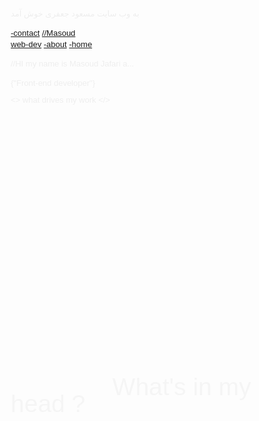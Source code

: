 به وب سایت مسعود جعفری خوش آمد<!DOCTYPE html>
<html lang="en">
  <head>
    <meta charset="UTF-8" />
    <meta name="viewport" content="width=device-width, initial-scale=1.0" />
    <title>Portfolio</title>
    <link rel="stylesheet" href="styles.css" />
    <!-- add font [google font] -->
    <link rel="preconnect" href="https://fonts.googleapis.com" />
    <link rel="preconnect" href="https://fonts.gstatic.com" crossorigin />
    <link
      href="https://fonts.googleapis.com/css2?family=Silkscreen&display=swap"
      rel="stylesheet"
    />
    <link
      rel="shortcut icon"
      type="image/x-icon"
      href="/front-end/Masoud-portfilio/images/layout/bg.png"
    />
    <link rel="stylesheet" type="text/css" href="css/style.css" />
    <style>
        body {
  font-size: 13px;
  line-height: 18px;
  text-shadow: 0 1px 0 rgba(255, 255, 255, 0.5);
  color: #3e3d3b;
}
.leftside {
  margin-top: -74cm;
  margin-left: -4cm;
}
div#navi div.rightside {
  background: url("../images/layout/subnav_bg2.png") repeat-x;
}

/*------------------Map-----------------------*/
#infografik {
  width: 731px;

  margin: 0 auto;
  padding: 0 0 0 89px;
}

#infografik .leftside {
  width: 164px;
  float: left;
}
#infografik .leftside .gehirndesign,
#infografik .leftside .gehirncoding,
#infografik .leftside .gehirnspiele {
  width: 100%; /* 130px */
  padding: 7px 12px;
  margin: 0;

  background: url("../images/layout/gehirn_links_hover.png") no-repeat 0 500px;
}
#infografik .leftside .gehirndesign.aktivkat {
  background-position: 0 0;
}
#infografik .leftside .gehirncoding.aktivkat {
  background-position: 0 -191px;
}
#infografik .leftside .gehirnspiele.aktivkat {
  background-position: 0 -337px;
}
#infografik .leftside table {
  width: 100%;
}

#infografik .leftside table th {
  line-height: 22px;
  text-align: center;
  font-size: 16px;
  font-weight: bold;
  text-transform: uppercase;
  cursor: default;
}

#infografik .leftside table td {
  /*padding: 3px 0;*/
  line-height: 22px;
  text-align: center;
  cursor: default;
}

#infografik .leftside table td.aktivtd {
  font-weight: bolder;
  color: #3e3d3b;
}

#infografik .rightside {
  width: 502px;
  height: 401px;
  overflow: hidden;
  position: absolute;
  top: 158%;
  left: 50%;
  transform: translate(-50%, -50%);
  background: url("../images/layout/gehirn_sprite.png") no-repeat;
}

/* Design */
#infografik .rightside.desi,
#infografik .rightside.ps,
#infografik .rightside.ai,
#infografik .rightside.ind,
#infografik .rightside.fla,
#infografik .rightside.fw,
#infografik .rightside.pp,
#infografik .rightside.ae {
  background-position: 0 -802px;
}
/* Coding */
#infografik .rightside.cod,
#infografik .rightside.ht,
#infografik .rightside.cs,
#infografik .rightside.jas,
#infografik .rightside.php,
#infografik .rightside.actsc {
  background-position: 0 -401px;
}

#maphover {
  position: absolute;
  top: 0;
  left: 0;

  background: url("../images/layout/gehirn_hover.png") no-repeat;
}
/* Design */
#maphover.ps {
  left: 86px;
  top: 0;
  width: 329px;
  height: 210px;
  background-position: 0 0;
}
#maphover.ai {
  left: 111px;
  top: 142px;
  width: 243px;
  height: 178px;
  background-position: 0 -210px;
}
#maphover.ind {
  left: 243px;
  top: 45px;
  width: 260px;
  height: 183px;
  background-position: 0 -388px;
}
#maphover.fla {
  left: 396px;
  top: 141px;
  width: 101px;
  height: 119px;
  background-position: 0 -571px;
}
#maphover.fw {
  left: 275px;
  top: 199px;
  width: 138px;
  height: 72px;
  background-position: -191px -571px;
}
#maphover.pp {
  left: 280px;
  top: 161px;
  width: 126px;
  height: 70px;
  background-position: 0 -690px;
}
#maphover.ae {
  left: 349px;
  top: 104px;
  width: 115px;
  height: 80px;
  background-position: -214px -690px;
}
/* Coding */
#maphover.ht {
  left: 44px;
  top: 55px;
  width: 124px;
  height: 182px;
  background-position: 0 -906px;
}
#maphover.cs {
  left: 28px;
  top: 130px;
  width: 103px;
  height: 120px;
  background-position: -226px -906px;
}
#maphover.jas {
  left: 1px;
  top: 123px;
  width: 119px;
  height: 140px;
  background-position: 0 -1088px;
}
#maphover.php {
  left: 11px;
  top: 45px;
  width: 114px;
  height: 125px;
  background-position: -214px -1088px;
}
#maphover.actsc {
  left: 8px;
  top: 45px;
  width: 85px;
  height: 86px;
  background-position: -131px -906px;
}
/* Spiele */
#maphover.snes {
  left: 271px;
  top: 245px;
  width: 182px;
  height: 70px;
  background-position: 0 -770px;
}
#maphover.wii {
  left: 324px;
  top: 256px;
  width: 132px;
  height: 77px;
  background-position: -197px -770px;
}
#maphover.nds {
  left: 317px;
  top: 311px;
  width: 122px;
  height: 45px;
  background-position: 0 -847px;
}
#maphover.playst {
  left: 301px;
  top: 311px;
  width: 115px;
  height: 53px;
  background-position: -214px -847px;
}
#maphover.sonst {
  left: 276px;
  top: 303px;
  width: 69px;
  height: 59px;
  background-position: -133px -847px;
}

#infografik .rightside .map {
  position: absolute;
  top: 0;
  left: 0;

  width: 502px;
  height: 401px;
}

.tooltip {
  position: absolute;

  padding: 0 10px;

  min-width: 80px;

  -webkit-box-shadow: 0 1px 2px rgba(0, 0, 0, 0.4);
  -moz-box-shadow: 0 1px 2px rgba(0, 0, 0, 0.4);
  -o-box-shadow: 0 1px 2px rgba(0, 0, 0, 0.4);
  -ie-box-shadow: 0 1px 2px rgba(0, 0, 0, 0.4);
  box-shadow: 0 1px 2px rgba(0, 0, 0, 0.4);

  -webkit-border-radius: 3px;
  -moz-border-radius: 3px;
  -o-border-radius: 3px;
  -ie-border-radius: 3px;
  border-radius: 3px;

  line-height: 26px;
  text-align: center;

  background: #fff;
  background-image: -webkit-gradient(
    linear,
    left bottom,
    left top,
    color-stop(0, rgb(230, 230, 230)),
    color-stop(1, rgb(255, 255, 255))
  );
  background-image: -moz-linear-gradient(
    center bottom,
    rgb(230, 230, 230) 0%,
    rgb(255, 255, 255) 100%
  );
}
.tooltip:before {
  content: "";
  position: absolute;
  top: -6px;
  left: 50%;

  margin: 0 0 0 -5px;

  width: 10px;
  height: 6px;

  background: url("../images/layout/tooltip_spitze.png") no-repeat;
}
      html {
  scroll-behavior: smooth !important;
}
* {
  margin: 0;
  padding: 0;
  box-sizing: border-box;
}
body {
  background: url("Capture.PNG");
  font-family: "Silkscreen", sans-serif;
  color: #eee;
  height: 100vh;
  overflow-x: hidden;
}
.topnav {
  overflow: hidden;
}

.topnav a {
  float: right;
  color: #e6db74;
  text-align: center;
  padding: 14px 16px;
  text-decoration: none;
  font-size: 17px;
  margin: 1em;
}

.topnav a:hover {
  color: #7e2eff;
}

/* Create a right-aligned (split) link inside the navigation bar */
.topnav a.split {
  float: left;
  color: white;
  margin-left: 4em;
}
/* names should be better  */
.subname {
  font-size: 14px;
}
.about-me {
  text-align: center;
  margin-top: 4em;
  color: whitesmoke;
  font-size: 3em;
}
/*  */
/* typing animation  */

.wrapper {
  height: 100vh;
  /*This part is important for centering*/
  display: grid;
  place-items: center;
  margin-top: -20em;
}

.typing-demo {
  width: 21ch;
  animation: typing 2s steps(22), blink 0.5s step-end infinite alternate;
  white-space: nowrap;
  overflow: hidden;
  border-right: 3px solid;
  font-size: 4em;
  color: #e6db74;
  text-transform: uppercase;
  height: 1em;
}

@keyframes typing {
  from {
    width: 0;
  }
}

@keyframes blink {
  50% {
    border-color: transparent;
  }
}

/*  */
.vl {
  border-left: 1px solid rgb(99, 100, 99);
  height: 10000px;
  margin-left: 4em;
  margin-top: -90em;
  width: 0.1cm;
}
/*  */
.te {
  color: whitesmoke;
  display: grid;
  place-content: center;
  margin-top: -12em;
  font-size: 2em;
}
/*  */
/* about me  */
.about__me h1 {
  text-align: center;
  margin-top: -5em;
}
/*  */
/* grid container  */
.container {
  margin-top: 50em;
  width: 100%;
  height: 100vh;
  text-align: center;
}
[class*="sec-"] {
  color: black;
  border: solid yellow;
  width: 100%;
  margin-top: 10em;
}

/*  */
/* Table */
.tg {
  border-collapse: collapse;
  border-spacing: 0;
  margin: 0px auto;
}
.tg td {
  border-color: black;
  border-style: solid;
  border-width: 1px;
  font-family: Arial, sans-serif;
  font-size: 14px;
  overflow: hidden;
  padding: 20px 20px;
  word-break: normal;
}
.tg th {
  border-color: black;
  border-style: solid;
  border-width: 1px;
  font-family: Arial, sans-serif;
  font-size: 14px;
  font-weight: normal;
  overflow: hidden;
  padding: 20px 20px;
  word-break: normal;
}
.tg .tg-6t95 {
  font-weight: bold;
  position: sticky;
  text-align: center;
  top: -1px;
  vertical-align: top;
  will-change: transform;
}
.tg .tg-amwm {
  font-weight: bold;
  text-align: center;
  vertical-align: top;
}
@media screen and (max-width: 767px) {
  .tg {
    width: auto !important;
  }
  .tg col {
    width: auto !important;
  }
  .tg-wrap {
    overflow-x: auto;
    -webkit-overflow-scrolling: touch;
    margin: auto 0px;
  }
}
/*  */
/* Footer */

ul {
  position: absolute;
  top: 75%;
  left: 49%;
  transform: translate(-50%, -50%);
  display: flex;
  margin: 0;
  padding: 0;
  height: 1em;
}

ul li {
  list-style: none;
  margin: 0 5px;
}

ul li a .fa {
  font-size: 40px;
  color: #262626;
  line-height: 80px;
  transition: 0.5s;
  padding-right: 14px;
}

ul li a span {
  padding: 0;
  margin: 0;
  position: absolute;
  top: 30px;
  color: #262626;
  letter-spacing: 4px;
  transition: 0.5s;
}

ul li a {
  text-decoration: none;
  display: absolute;
  display: block;
  width: 210px;
  height: 80px;
  background: #fff;
  text-align: left;
  padding-left: 20px;
  transform: rotate(-30deg) skew(25deg) translate(0, 0);
  transition: 0.5s;
  box-shadow: -20px 20px 10px rgba(0, 0, 0, 0.5);
}
ul li a:before {
  content: "";
  position: absolute;
  top: 10px;
  left: -20px;
  height: 100%;
  width: 20px;
  background: #b1b1b1;
  transform: 0.5s;
  transform: rotate(0deg) skewY(-45deg);
}
ul li a:after {
  content: "";
  position: absolute;
  bottom: -20px;
  left: -10px;
  height: 20px;
  width: 100%;
  background: #b1b1b1;
  transform: 0.5s;
  transform: rotate(0deg) skewX(-45deg);
}

ul li a:hover {
  transform: rotate(-30deg) skew(25deg) translate(20px, -15px);
  box-shadow: -50px 50px 50px rgba(0, 0, 0, 0.5);
}

ul li:hover .fa {
  color: #fff;
}

ul li:hover span {
  color: #fff;
}

ul li:hover:nth-child(1) a {
  background: #3b5998;
}
ul li:hover:nth-child(1) a:before {
  background: #365492;
}
ul li:hover:nth-child(1) a:after {
  background: #4a69ad;
}

ul li:hover:nth-child(2) a {
  background: #00aced;
}
ul li:hover:nth-child(2) a:before {
  background: #097aa5;
}
ul li:hover:nth-child(2) a:after {
  background: #53b9e0;
}

ul li:hover:nth-child(3) a {
  background: #dd4b39;
}
ul li:hover:nth-child(3) a:before {
  background: #b33a2b;
}
ul li:hover:nth-child(3) a:after {
  background: #e66a5a;
}

ul li:hover:nth-child(4) a {
  background: #e4405f;
}
ul li:hover:nth-child(4) a:before {
  background: #d81c3f;
}
ul li:hover:nth-child(4) a:after {
  background: #e46880;
}
/*  */

/* contact me */
.card {
  width: 70%;
  padding: 30px 90px 90px 90px;
  border: 6px solid rgba(0, 0, 0, 0.3);
  box-shadow: 20px 20px 0 rgba(0, 0, 0, 0.3);
  border-radius: 50px;
  position: relative;
  margin-left: 20em;
  margin-top: -1em;
}

.card h2 {
  color: rgba(0, 0, 0, 0.3);
  font-size: 60px;
  text-transform: uppercase;
}

.card .row {
  position: relative;
  width: 100%;
  display: grid;
  grid: auto / auto auto;
  grid-template-columns: repeat(auto-fit, minmax(40%, 1fr));
  grid-gap: 30px;
}

.card .row .col {
  position: relative;
  width: 100%;
  margin: 30px 20px 40px 0;
  transition: 0.5s;
}

.card .row .form-group {
  position: relative;
  width: 100%;
  height: 40px;
  color: #ffffff;
}

.card .row .form-group input,
.card .row .form-group textarea {
  position: absolute;
  width: 90%;
  height: 100%;
  background: transparent;
  outline: none;
  font-size: 24px;
  padding: 10px 0 10px 20px;
  border: 5px solid rgba(0, 0, 0, 0.3);
  box-shadow: 10px 10px 0 rgba(0, 0, 0, 0.3);
  color: #ffffff;
  border-radius: 50px;
}

.card .row .form-group label {
  line-height: 40px;
  color: #ffffff;
  font-size: 24px;
  margin: 0 0 0 30px;
  display: block;
  pointer-events: none;
}

.row .col:nth-child(6) {
  margin-top: 64px;
}

.card .row .form-group input:focus,
.card .row .form-group textarea:focus {
  border: 5px solid #ffffff;
  transition: all 0.5s;
}

.card .row input[type="submit"] {
  border: 5px solid rgba(0, 0, 0, 0.3);
  box-shadow: 10px 10px 0 rgba(0, 0, 0, 0.3);
  padding: 10px;
  height: 100%;
  width: 50%;
  cursor: pointer;
  outline: none;
  background: transparent;
  text-transform: uppercase;
  color: #ffffff;
  line-height: 40px;
  font-size: 24px;
  font-weight: 700;
  border-radius: 45px;
  transition: all 0.4s;
}

.card .row input[type="submit"]:hover {
  border: 5px solid rgba(255, 255, 255, 1);
  color: #ffffff;
  transition: all 0.4s;
}

@media screen and (max-width: 900px) {
  .card .row {
    grid-template-columns: repeat(auto-fit, minmax(70%, 1fr));
  }

  .card {
    padding: 20px;
  }

  .card h2 {
    font-size: 34px;
  }

  .card .row input[type="submit"] {
    width: 100%;
  }
}
/*  */
/* maping image */
.skills {
  margin-left: 57em;
  text-align: center;
  margin-top: -490em;
  padding-bottom: 4em;
}
.skills img {
  width: 50em;
}
#yu {
  background-color: red;
}
.item1:hover {
  background-color: #d81c3f;
}
.item2:hover {
  background-color: #3821ff;
}
.item3:hover {
  background-color: #ffee07;
}
.item4:hover {
  background-color: #42d81c;
}
.item5:hover {
  background-color: #975bf7;
}
.item6:hover {
  background-color: #ec17ff;
}
.item7:hover {
  background-color: #e5ff00;
}
.item8:hover {
  background-color: #00ffea;
}

/*  */

.parent {
  display: grid;
  grid-template-columns: repeat(2, 1fr);
  grid-template-rows: repeat(2, 1fr);
  grid-column-gap: 0px;
  grid-row-gap: 0px;
  border: solid black;
  width: 100%;
  height: 100vh;
  font-size: 2em;
}

.div1 {
  border: solid yellowgreen;
  grid-area: 1 / 2 / 2 / 3;
}
.div2 {
  border: solid yellowgreen;
  grid-area: 1 / 1 / 2 / 2;
}
.div3 {
  border: solid yellowgreen;
  grid-area: 2 / 1 / 3 / 2;
}
.div4 {
  border: solid yellowgreen;
  grid-area: 2 / 2 / 3 / 3;
}

/*  */
#gl {
  color: white;
  clip-path: polygon(25% 0%, 54% 29%, 100% 50%, 65% 55%, 29% 52%, 17% 25%);
  /* background-color: whitesmoke; */
  height: 50em;
  position: relative;
  top: -35em;
  left: -2em;
  opacity: 0.1;
}
#gl:hover {
  /* background-color: #3821ff; */
  cursor: pointer;
  transition: 0.5s;
  opacity: 0.5;
}
#a1 {
  background-color: red;
  overflow: hidden;
  font-size: 4em;
  border-radius: 16px;
  position: relative;
  top: -35cm;
  left: -18cm;
  display: none;
  transition: 3s;
}

.dark-mode {
  background: url(gray.PNG);
  color: black;
}
#toggle-dali {
  position: relative;
  top: -12.5cm;
  left: 14cm;
  border-radius: 2em;
}
#gl:hover + #a1 {
  display: block;
}
.gl1 {
  clip-path: polygon(21% 16%, 51% 43%, 28% 60%, 0% 50%);
  position: relative;
  top: -98em;
  left: 20em;
  opacity: 0.1;
  height: 40em;
}
.gl1:hover {
  /* background-color: gold; */
  cursor: pointer;
  transition: 0.5s;
  opacity: 0.5;
}
.gl1:hover + #a2 {
  display: block;
}
#a2 {
  background-color: blue;
  overflow: hidden;
  font-size: 4em;
  border-radius: 16px;
  position: relative;
  top: -50cm;
  left: -18cm;
  top: 12em;

  display: none;
  transition: 3s;
}
.skl {
  color: whitesmoke;
  margin-top: 100em;
  position: relative;
  top: 12em;

  left: 14em;
  font-size: 3em;
}
.about__section {
  position: relative;
  top: -42cm;
  left: 14cm;
  width: 25cm;
  height: 14cm;
  border: solid red;
  border-radius: 80px;
  color: white;
  text-align: left;
}
.about__section img {
  position: relative;
  left: -2.5cm;
  top: -1cm;
}
.about__section p {
  position: relative;
  top: -10cm;
  left: 11cm;
  width: 10cm;
  font-style: oblique;
  font-weight: bolder;
}
.about__section h1 {
  position: relative;
  left: 11cm;
  top: 2cm;
}
.contact__me {
  position: relative;
  left: 17cm;
  top: 2cm;
  width: 20%;
  display: flex;
  clear: both;
}
h4 {
  color: whitesmoke;
}
.icons {
  width: 40px;
  height: 40px;
}
#myBtn {
  display: none;
  position: fixed;
  bottom: 20px;
  right: 30px;
  z-index: 99;
  font-size: 18px;
  border: none;
  outline: none;
  background-color: red;
  color: white;
  cursor: pointer;
  padding: 15px;
  border-radius: 4px;
}

#myBtn:hover {
  background-color: #555;
}
/* card layout */
#projects {
  position: relative;
  left: 13cm;
  top: -37cm;
  color: whitesmoke;
  font-size: 3em;
}
.angry-grid {
  display: grid;
  grid-template: 5fr 5fr 5fr / 16fr 16fr 16fr;
  gap: 0px;
  height: 100%;
  position: relative;
  left: 0cm;
  top: -37cm;
  width: 43cm;
  height: 36cm;
}
.angry-grid:hover {
  cursor: pointer;
}
#item-0 {
  background-color: #c68fe9;
  grid-row: 1 / 2;
  grid-column: 3 / 4;
}
#item-1 {
  background-color: #5bbb7b;
  grid-row: 1 / 2;
  grid-column: 2 / 3;
}
#item-2 {
  background-color: #d85578;
  grid-row: 1 / 2;
  grid-column: 1 / 2;
}
#item-3 {
  background-color: #6bebbd;
  grid-row: 2 / 3;
  grid-column: 2 / 3;
}
#item-4 {
  background-color: #979695;
  grid-row: 2 / 3;
  grid-column: 1 / 2;
}
#item-5 {
  background-color: #ade9a6;
  grid-row: 2 / 3;
  grid-column: 3 / 4;
}
#item-6 {
  background-color: #7cebd7;
  grid-row: 3 / 4;
  grid-column: 2 / 3;
}
#item-7 {
  background-color: #99c656;
  grid-row: 3 / 4;
  grid-column: 1 / 2;
}
#item-8 {
  background-color: #c5c88c;
  grid-row: 3 / 4;
  grid-column: 3 / 4;
}

/* card layout end */
@media only screen and (max-width: 500px) {
  ul {
    display: flex;
    flex-direction: column;
    align-items: center;
    justify-content: center;
  }
  .topnav {
    display: none;
  }
}
@media only screen and (max-width: 767px) {
}
@media only screen and (max-width: 767px) {
}
    </style>
   
  </head>
  <body>
    <div class="topnav">
      <a href="#contact">-contact</a>
      <a href="#about" class="split"
        >//Masoud <br />
        <span class="subname">web-dev</span></a
      >
      <a href="#about">-about</a>
      <a class="active" href="#home">-home</a>
    </div>
    <p class="about-me">//HI my name is Masoud Jafari a...</p>
    <div class="wrapper">
      <div class="typing-demo">{"Front-end developer"}</div>
    </div>
    <span class="te"> &lt;&gt; what drives my work &lt;/&gt; </span>
    <span class="skl">What's in my head ?</span>
    <!-- dark mode light mode -->
    <button id="toggle-dali" onclick="changeThem()">Toggle dark mode</button>
    <div class="vl"></div>
    <div class="skills">
      <div id="infografik">
        <!-- <h1>What's in my head</h1> -->
        <div class="leftside"></div>
        <!-- / leftside -->
        <div class="rightside">
          <div id="maphover"></div>
          <img
            src="images/layout/gehirn_map.gif"
            class="map"
            alt="What's in my head"
            usemap="#gehirn"
            width="502"
            height="401"
          />
        </div>
        <!-- / rightside -->
        <div class="clear"></div>
        <!-- <p class="copytext">* The above shown graphic does not claim correctness in any kind of way.</p> -->
      </div>
      <map name="gehirn">
        <!-- Design -->
        <area
          shape="poly"
          coords="86,56,109,35,126,34,143,22,166,18,179,10,203,7,214,3,232,5,246,0,266,6,285,0,365,20,382,25,400,41,414,54,416,63,403,59,392,58,379,50,355,72,317,65,303,45,274,51,258,80,245,96,240,121,244,141,249,162,225,212,226,180,198,174,179,184,150,203,144,190,146,167,154,137,156,98,167,89,156,70,140,66,124,54,119,55,109,46"
          title="Next js"
          alt="ps"
        />
        <area
          shape="poly"
          coords="111,262,120,250,123,235,152,205,202,174,227,180,225,205,248,163,276,139,289,151,300,141,324,152,355,151,336,172,323,198,301,195,279,200,273,219,289,239,291,245,300,248,322,268,302,278,276,275,234,292,218,303,191,319,155,303,134,301,119,287"
          title="Angular"
          alt="ai"
        />
        <area
          shape="poly"
          coords="250,161,246,151,246,140,242,105,249,84,259,79,275,51,305,46,318,64,354,71,375,54,392,55,398,65,397,79,403,86,404,60,432,77,460,104,459,121,469,124,491,171,490,184,500,193,497,225,487,202,474,187,462,184,465,163,442,123,420,118,409,104,370,129,354,157,350,149,322,153,299,142,290,152,274,142"
          title="RestAPI"
          alt="ind"
        />
        <area
          shape="poly"
          coords="404,248,413,231,394,221,408,159,420,153,432,141,443,160,464,169,463,183,480,188,497,223,469,260,434,245,424,249"
          title="typescript"
          alt="fla"
        />
        <area
          shape="poly"
          coords="322,268,303,251,293,246,291,238,274,224,282,203,304,210,324,230,395,221,415,234,403,246,391,243,377,249,366,259,351,261"
          title="SSR"
          alt="fw"
        />
        <area
          shape="poly"
          coords="284,200,303,195,327,195,332,179,351,159,355,174,374,183,406,174,396,224,370,223,320,229"
          title="Responsive design"
          alt="pp"
        />
        <area
          shape="poly"
          coords="349,162,372,128,411,102,420,119,448,123,465,164,464,172,456,165,443,162,441,148,430,140,406,160,395,179,376,184,354,176"
          title="PWA"
          alt="ae"
        />
        <!-- Coding -->
        <area
          shape="poly"
          coords="121,52,140,63,158,72,168,90,157,97,153,142,141,180,151,204,121,239,112,228,130,209,126,200,93,185,96,167,82,165,72,144,53,132,41,130,45,114,60,104,74,104,68,90,77,76,98,68"
          title="(X)HTML"
          alt="ht"
        />
        <area
          shape="poly"
          coords="122,238,115,230,109,230,131,208,127,198,110,192,95,182,93,166,82,165,74,142,55,128,40,131,38,140,52,152,35,151,28,168,44,190,43,201,63,229,83,230,94,226,100,245,120,250"
          title="CSS"
          alt="cs"
        />
        <area
          shape="poly"
          coords="118,251,97,241,92,228,73,230,60,225,56,213,42,205,42,191,27,169,14,163,10,156,10,151,16,129,8,121,4,132,5,147,0,175,12,185,11,196,37,239,52,247,82,263,113,259"
          title="JavaScript"
          alt="jas"
        />
        <area
          shape="poly"
          coords="30,171,14,164,9,152,16,131,17,119,23,108,26,102,37,98,49,85,54,74,110,44,116,54,96,69,75,78,70,94,74,104,60,102,44,118,44,128,38,137,53,151,36,151,28,159"
          title="React js"
          alt="php"
        />
        <area
          shape="poly"
          coords="18,129,9,123,10,115,24,95,35,78,59,54,70,53,80,43,91,44,84,58,58,73,49,78,52,88,46,87,38,99,24,104,28,120"
          title="ActionScript"
          alt="actsc"
        />
        <!-- Spiel -->
        <area
          shape="poly"
          coords="272,276,274,286,291,318,302,322,316,313,325,314,331,301,345,294,375,279,423,266,442,261,452,258,450,252,433,244,424,249,407,246,387,242,377,250,364,259,352,261,337,268,321,267,300,279"
          title="Super Nintendo"
          alt="snes"
        />
        <area
          shape="poly"
          coords="325,314,330,303,345,288,379,277,453,254,455,277,440,314,424,312,412,311,364,334,333,328"
          title="Wii"
          alt="wii"
        />
        <area
          shape="poly"
          coords="440,315,421,310,411,312,362,333,334,327,323,314,315,318,322,331,356,355,401,343,414,343"
          title="Nintendo DS"
          alt="nds"
        />
        <area
          shape="poly"
          coords="314,312,314,322,349,354,378,350,398,345,381,359,350,364,326,349,304,325,299,312"
          title="PlayStation 2"
          alt="playst"
        />
        <area
          shape="poly"
          coords="287,304,272,310,286,321,295,336,314,351,343,361,313,338,300,323,304,310"
          title="Other"
          alt="sonst"
        />
      </map>
    </div>
    <!--  -->
    <ul>
      <li>
        <a href="">
          <i class="fa fa-facebook" aria-hidden="true"></i>
          <span> - team work</span>
        </a>
      </li>
      <li>
        <a href="">
          <i class="fa fa-twitter" aria-hidden="true"></i>
          <span> - hard work</span>
        </a>
      </li>
      <li>
        <a href="">
          <i class="fa fa-google-plus" aria-hidden="true"></i>
          <span> - innovation</span>
        </a>
      </li>
      <li>
        <a href="">
          <i class="fa fa-instagram" aria-hidden="true"></i>
          <span> - excellence</span>
        </a>
      </li>
    </ul>
    <!--  -->
    <!-- about section -->
    <div class="about__section" id="about">
      <h1>&lt;h1&gt; About me &lt;h1/&gt;</h1>
      <img
        src="../Minimalist-portfilio/photo_2023-12-28_07-29-09-removebg-preview.png"
        alt=""
        srcset=""
      />
      <p>
        Lorem ipsum dolor sit amet consectetur adipisicing elit. Animi fugiat
        qui praesentium, obcaecati ratione non dolore rem accusamus ad quaerat!
        Aliquid eaque vero omnis sed facilis aliquam cum maxime atque
        architecto! Amet corrupti sunt rerum sequi nesciunt! Et est itaque in
        necessitatibus rem at. Saepe vel exercitationem porro, ut, dolores quo
        labore sunt, natus modi reprehenderit obcaecati ab? Minima nisi alias
        maiores, fuga provident in. Officiis neque porro error eligendi sit
        repellendus a sunt quaerat libero repudiandae, adipisci iste ut qui
        nemo, aliquid vel eaque asperiores rem molestias? A, eaque?
      </p>
    </div>
    <div class="contact__me" id="contact">
      <a href="https://github.com/Masoud2025" target="_blank">
        <img
          class="icons"
          src="../Minimalist-portfilio/github_919847.png"
          alt="github"
          srcset=""
        />
      </a>
      <a
        href="https://www.linkedin.com/in/masoud-jafari-261ba7213/"
        target="_blank"
      >
        <img
          class="icons"
          src="../Minimalist-portfilio/linkedin_3536569.png"
          alt="linkdin"
          srcset=""
        />
      </a>
      <a
        href="https://stackoverflow.com/users/15087089/masoud "
        target="_blank"
      >
        <img
          class="icons"
          src="../Minimalist-portfilio/stack-overflow_2111806.png"
          alt="stackoverflow"
          srcset=""
        />
      </a>
      <h4>+phone number : 09301561067</h4>
    </div>
    <div class="go__top">
      <button onclick="topFunction()" id="myBtn" title="Go to top">Top</button>
    </div>
    <!--  grid card  layout  -->
    <div class="angry-grid">
      <h2 id="projects">&lt;h1&gt; Projects &lt;h1/&gt;</h2>
      <div id="item-0">&nbsp;</div>
      <div id="item-1">&nbsp;</div>
      <div id="item-2">&nbsp;</div>
      <div id="item-3">&nbsp;</div>
      <div id="item-4">&nbsp;</div>
      <div id="item-5">&nbsp;</div>
      <div id="item-6">&nbsp;</div>
      <div id="item-7">&nbsp;</div>
      <div id="item-8">&nbsp;</div>
    </div>
    <!--  -->
    <script src="logic.js"></script>
    <script
      type="text/javascript"
      src="http://ajax.googleapis.com/ajax/libs/jquery/1.5/jquery.min.js"
    ></script>
    <script type="text/javascript" src="js/jquery.scrollTo.min.js"></script>
    <script type="text/javascript" src="js/jquery.localscroll.min.js"></script>
    <script type="text/javascript">
      function changeThem() {
        var element = document.body;
        element.classList.toggle("dark-mode");
      }
      let mybutton = document.getElementById("myBtn");

      // When the user scrolls down 20px from the top of the document, show the button
      window.onscroll = function () {
        scrollFunction();
      };

      function scrollFunction() {
        if (
          document.body.scrollTop > 20 ||
          document.documentElement.scrollTop > 20
        ) {
          mybutton.style.display = "block";
        } else {
          mybutton.style.display = "none";
        }
      }

      // When the user clicks on the button, scroll to the top of the document
      function topFunction() {
        document.body.scrollTop = 0;
        document.documentElement.scrollTop = 0;
      }
    </script>
    <script type="text/javascript" src="js/jquery.hoverintent.min.js"></script>
    <script type="text/javascript">
      $(document).ready(function () {
        var speed = 400;
        $("#gpoy").hoverIntent(
          function () {
            $("#gpoy .hover").animate(
              {
                opacity: 1,
              },
              { queue: false, duration: speed }
            );
            $("#gpoy .normal").animate(
              {
                opacity: 0,
              },
              { queue: false, duration: speed }
            );
          },
          function () {
            $("#gpoy .hover").animate(
              {
                opacity: 0,
              },
              { queue: false, duration: speed }
            );
            $("#gpoy .normal").animate(
              {
                opacity: 1,
              },
              { queue: false, duration: speed }
            );
          }
        );

        var tooltip = $('<div class="tooltip"></div>');
        $("body").append(tooltip);

        $("area")
          .hover(
            function (e) {
              $("#maphover").addClass($(this).attr("alt"));
              $("#infografik .rightside").addClass($(this).attr("alt"));
              $("table ." + $(this).attr("alt")).addClass("aktivtd");
              $("table ." + $(this).attr("alt"))
                .closest("div")
                .addClass("aktivkat");

              /* Tooltip */
              var toolcon = $(this).attr("title");
              $(this).attr("title", "");
              tooltip.html(toolcon);
              $(this).data("titleCon", toolcon);

              var positX = e.pageX;
              var positY = e.pageY;

              positX = positX - tooltip.width / 2 - 4;
              positY += 30;

              tooltip.css({ top: positY, left: positX }).show();
            },
            function () {
              $("#maphover").removeClass($(this).attr("alt"));
              $("#infografik .rightside").removeClass($(this).attr("alt"));
              $("table ." + $(this).attr("alt")).removeClass("aktivtd");
              $("table ." + $(this).attr("alt"))
                .closest("div")
                .removeClass("aktivkat");

              /* Tooltip */
              tooltip.hide();
              $(this).attr("title", $(this).data("titleCon"));
            }
          )
          .mousemove(function (e) {
            var positX = e.pageX;
            var positY = e.pageY;

            positX = positX - tooltip.width() / 2 - 4;
            positY += 30;

            tooltip.css({ top: positY, left: positX });
          });
        $("tr").hover(
          function () {
            var cur = $(this).find("td").attr("class");
            $("#maphover").addClass(cur);
            $("#infografik .rightside").addClass(cur);
            $("table ." + cur).addClass("aktivtd");
            $("table ." + cur)
              .closest("div")
              .addClass("aktivkat");
          },
          function () {
            var cur = $(this).find("td").attr("class").split(" ", 1);
            cur = String(cur);
            $("#maphover").removeClass(cur);
            $("#infografik .rightside").removeClass(cur);
            $("table ." + cur).removeClass("aktivtd");
            $("table ." + cur)
              .closest("div")
              .removeClass("aktivkat");
          }
        );
        $(".gehirndesign, .gehirncoding, .gehirnspiele").hover(
          function () {
            var cur = $(this).find("th").attr("class");
            $("#maphover").addClass(cur);
            $("#infografik .rightside").addClass(cur);
            $("table ." + cur).addClass("aktivtd");
            $("table ." + cur)
              .closest("div")
              .addClass("aktivkat");
          },
          function () {
            var cur = $(this).find("th").attr("class").split(" ", 1);
            cur = String(cur);
            $("#maphover").removeClass(cur);
            $("#infografik .rightside").removeClass(cur);
            $("table ." + cur).removeClass("aktivtd");
            $("table ." + cur)
              .closest("div")
              .removeClass("aktivkat");
          }
        );
      });
    </script>
  </body>
</html>
